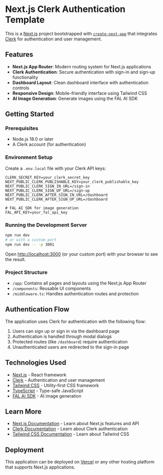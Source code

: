 # Next.js Clerk Authentication Template

This is a [Next.js](https://nextjs.org) project bootstrapped with [`create-next-app`](https://nextjs.org/docs/app/api-reference/cli/create-next-app) that integrates [Clerk](https://clerk.com/) for authentication and user management.

## Features

- **Next.js App Router**: Modern routing system for Next.js applications
- **Clerk Authentication**: Secure authentication with sign-in and sign-up functionality
- **Dashboard Layout**: Clean dashboard interface with authentication controls
- **Responsive Design**: Mobile-friendly interface using Tailwind CSS
- **AI Image Generation**: Generate images using the FAL AI SDK

## Getting Started

### Prerequisites

- Node.js 18.0 or later
- A Clerk account (for authentication)

### Environment Setup

Create a `.env.local` file with your Clerk API keys:

```
CLERK_SECRET_KEY=your_clerk_secret_key
NEXT_PUBLIC_CLERK_PUBLISHABLE_KEY=your_clerk_publishable_key
NEXT_PUBLIC_CLERK_SIGN_IN_URL=/sign-in
NEXT_PUBLIC_CLERK_SIGN_UP_URL=/sign-up
NEXT_PUBLIC_CLERK_AFTER_SIGN_IN_URL=/dashboard
NEXT_PUBLIC_CLERK_AFTER_SIGN_UP_URL=/dashboard

# FAL AI SDK for image generation
FAL_API_KEY=your_fal_api_key
```

### Running the Development Server

```bash
npm run dev
# or with a custom port
npm run dev -- -p 3001
```

Open [http://localhost:3000](http://localhost:3000) (or your custom port) with your browser to see the result.

### Project Structure

- `/app`: Contains all pages and layouts using the Next.js App Router
- `/components`: Reusable UI components
- `/middleware.ts`: Handles authentication routes and protection

## Authentication Flow

The application uses Clerk for authentication with the following flow:

1. Users can sign up or sign in via the dashboard page
2. Authentication is handled through modal dialogs
3. Protected routes (like `/dashboard`) require authentication
4. Unauthenticated users are redirected to the sign-in page

## Technologies Used

- [Next.js](https://nextjs.org) - React framework
- [Clerk](https://clerk.com) - Authentication and user management
- [Tailwind CSS](https://tailwindcss.com) - Utility-first CSS framework
- [TypeScript](https://www.typescriptlang.org) - Type-safe JavaScript
- [FAL AI SDK](https://fal.ai) - AI image generation

## Learn More

- [Next.js Documentation](https://nextjs.org/docs) - Learn about Next.js features and API
- [Clerk Documentation](https://clerk.com/docs) - Learn about Clerk authentication
- [Tailwind CSS Documentation](https://tailwindcss.com/docs) - Learn about Tailwind CSS

## Deployment

This application can be deployed on [Vercel](https://vercel.com) or any other hosting platform that supports Next.js applications.
